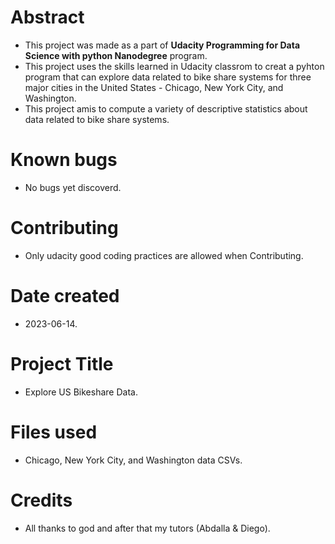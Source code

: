 # Abstract 

* This project was made as a part of **Udacity Programming for Data Science with python Nanodegree** program.
* This project uses the skills learned in Udacity classrom to creat a pyhton program that can explore data related to bike share systems for three major cities in the United States - Chicago, New York City, and Washington.
* This project amis to compute a variety of descriptive statistics about data related to bike share systems.

# Known bugs

* No bugs yet discoverd.

# Contributing 

* Only udacity good coding practices are allowed when Contributing.

# Date created

* 2023-06-14.

# Project Title

* Explore US Bikeshare Data.

# Files used

* Chicago, New York City, and Washington data CSVs.

# Credits

* All thanks to god and after that my tutors (Abdalla & Diego).

